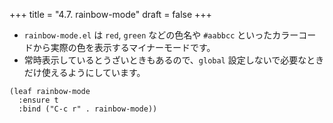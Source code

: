 +++
title = "4.7. rainbow-mode"
draft = false
+++
* `rainbow-mode.el` は `red`, `green` などの色名や `#aabbcc` といったカラーコードから実際の色を表示するマイナーモードです。
* 常時表示しているとうざいときもあるので、`global` 設定しないで必要なときだけ使えるようにしています。

```elisp
(leaf rainbow-mode
  :ensure t
  :bind ("C-c r" . rainbow-mode))
```
